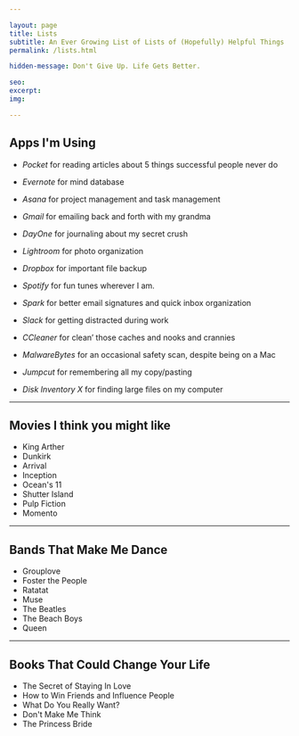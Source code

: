 ```yaml
---

layout: page
title: Lists
subtitle: An Ever Growing List of Lists of (Hopefully) Helpful Things
permalink: /lists.html

hidden-message: Don't Give Up. Life Gets Better.

seo:
excerpt:
img:

---
```


## Apps I'm Using

- *Pocket* for reading articles about 5 things successful people never do
- *Evernote* for mind database
- *Asana* for project management and task management
- *Gmail* for emailing back and forth with my grandma
- *DayOne* for journaling about my secret crush
- *Lightroom* for photo organization
- *Dropbox* for important file backup
- *Spotify* for fun tunes wherever I am.

- *Spark* for better email signatures and quick inbox organization

- *Slack* for getting distracted during work

- *CCleaner* for clean’ those caches and nooks and crannies
- *MalwareBytes* for an occasional safety scan, despite being on a Mac
- *Jumpcut* for remembering all my copy/pasting
- *Disk Inventory X* for finding large files on my computer

---

## Movies I think you might like

- King Arther
- Dunkirk
- Arrival
- Inception
- Ocean's 11
- Shutter Island
- Pulp Fiction
- Momento

---

## Bands That Make Me Dance

- Grouplove
- Foster the People
- Ratatat
- Muse
- The Beatles
- The Beach Boys
- Queen

---

## Books That Could Change Your Life

- The Secret of Staying In Love
- How to Win Friends and Influence People
- What Do You Really Want?
- Don't Make Me Think
- The Princess Bride
